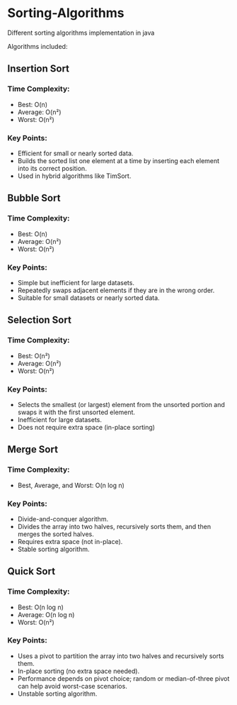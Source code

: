 # Sorting-Algorithms
Different sorting algorithms implementation in java

Algorithms included:
## Insertion Sort
### Time Complexity:
- Best: O(n)
- Average: O(n²)
- Worst: O(n²)
### Key Points:
- Efficient for small or nearly sorted data.
- Builds the sorted list one element at a time by inserting each element into its correct position.
- Used in hybrid algorithms like TimSort.

## Bubble Sort
### Time Complexity:
- Best: O(n)
- Average: O(n²)
- Worst: O(n²)
### Key Points:
- Simple but inefficient for large datasets.
- Repeatedly swaps adjacent elements if they are in the wrong order.
- Suitable for small datasets or nearly sorted data.

## Selection Sort
### Time Complexity:
- Best: O(n²)
- Average: O(n²)
- Worst: O(n²)
### Key Points:
- Selects the smallest (or largest) element from the unsorted portion and swaps it with the first unsorted element.
- Inefficient for large datasets.
- Does not require extra space (in-place sorting)

## Merge Sort
### Time Complexity:
- Best, Average, and Worst: O(n log n)
### Key Points:
- Divide-and-conquer algorithm.
- Divides the array into two halves, recursively sorts them, and then merges the sorted halves.
- Requires extra space (not in-place).
- Stable sorting algorithm.

## Quick Sort
### Time Complexity:
- Best: O(n log n)
- Average: O(n log n)
- Worst: O(n²)
### Key Points:
- Uses a pivot to partition the array into two halves and recursively sorts them.
- In-place sorting (no extra space needed).
- Performance depends on pivot choice; random or median-of-three pivot can help avoid worst-case scenarios.
- Unstable sorting algorithm.

